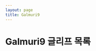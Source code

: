 ```yaml
---
layout: page
title: Galmuri9
---
```


<link rel="stylesheet" href="./style.css">

# Galmuri9 글리프 목록

<div id="glyphs" class="galmuri9"></div>

<script src="./bdf.js"></script>
